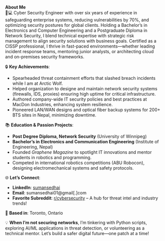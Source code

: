 **About Me**  
👨💻 Cyber Security Engineer with over six years of experience in safeguarding enterprise systems, reducing vulnerabilities by 70%, and optimizing security postures for global clients. Holding a Bachelor’s in Electronics and Computer Engineering and a Postgraduate Diploma in Network Security, I blend technical expertise with strategic risk management to align security solutions with business goals. Certified as a CISSP professional, I thrive in fast-paced environments—whether leading incident response teams, mentoring junior analysts, or architecting cloud and on-premises security frameworks.

🔒 **Key Achievements**:

- Spearheaded threat containment efforts that slashed breach incidents while I am at Arctic Wolf.
- Helped organization to designe and maintain network security systems (firewalls, IDS, proxies) ensuring high uptime for critical infrastructure.
- Authored company-wide IT security policies and best practices at MacDon Industries, enhancing system resilience.
- Pioneered LAN/WAN designs and optical fiber backup systems for 200+ BTS sites in Nepal, minimizing downtime.

📚 **Education & Passion Projects**:

- **Post Degree Diploma, Network Security** (University of Winnipeg)
- **Bachelor’s in Electronics and Communication Engineering** (Institute of Engineering, Nepal)
- Founded _Graphene Magazine_ to spotlight IT innovations and mentor students in robotics and programming.
- Competed in international robotics competitions (ABU Robocon), designing electromechanical systems and safety protocols.

🌐 **Let’s Connect**:

- **LinkedIn**: [sumansedhai](https://www.linkedin.com/in/sumansedhai/)
- **Email**: sumansedhai01@gmail[.]com
- **Favorite Subreddit**: [r/cybersecurity](https://www.reddit.com/r/cybersecurity/) – A hub for threat intel and industry trends!

📍 **Based in**: Toronto, Ontario

💡 **When I’m not securing networks**, I’m tinkering with Python scripts, exploring AI/ML applications in threat detection, or volunteering as a technical mentor. Let’s build a safer digital future—one patch at a time!
